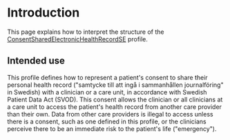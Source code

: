 # Introduction
This page explains how to interpret the structure of the [ConsentSharedElectronicHealthRecordSE](StructureDefinition-ConsentSharedElectronicHealthRecordSE.html) profile.

## Intended use
This profile defines how to represent a patient's consent to share their personal health record ("samtycke till att ingå i sammanhållen journalföring" in Swedish) with a clinician or a care unit, in accordance with Swedish Patient Data Act (SVOD). This consent allows the clinician or all clinicians at a care unit to access the patient's health record from another care provider than their own. Data from other care providers is illegal to access unless there is a consent, such as one defined in this profile, or the clinicians perceive there to be an immediate risk to the patient's life ("emergency").